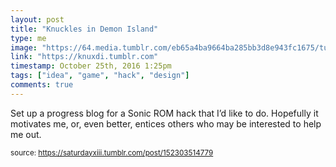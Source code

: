 ```yaml
---
layout: post
title: "Knuckles in Demon Island"
type: me
image: "https://64.media.tumblr.com/eb65a4ba9664ba285bb3d8e943fc1675/tumblr_ofm5y89jgz1vjpu7so1_r1_500.png"
link: "https://knuxdi.tumblr.com"
timestamp: October 25th, 2016 1:25pm
tags: ["idea", "game", "hack", "design"]
comments: true
---
```

Set up a progress blog for a Sonic ROM hack that I’d like to do.  Hopefully it motivates me, or, even better, entices others who may be interested to help me out.
  
<small>source: https://saturdayxiii.tumblr.com/post/152303514779</small>
